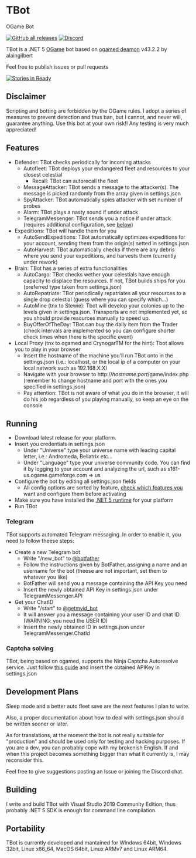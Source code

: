 # TBot
OGame Bot

[![GitHub all releases](https://img.shields.io/github/downloads/ogame-tbot/TBot/total)](https://github.com/ogame-tbot/TBot/releases/latest)
[![Discord](https://img.shields.io/discord/801453618770214923)](https://discord.gg/NZSaY4aQ7J)

TBot is a .NET 5 [OGame](https://lobby.ogame.gameforge.com/) bot based on [ogamed deamon](https://github.com/alaingilbert/ogame) v43.2.2 by alaingilbert

Feel free to publish issues or pull requests

[![Stories in Ready](https://discordapp.com/api/guilds/801453618770214923/widget.png?style=banner2)](https://discord.gg/NZSaY4aQ7J)

## Disclaimer

Scripting and botting are forbidden by the OGame rules.
I adopt a series of measures to prevent detection and thus ban, but I cannot, and never will, guarantee anything.
Use this bot at your own risk!! Any testing is very much appreciated!

## Features

* Defender: TBot checks periodically for incoming attacks
  * Autofleet: TBot deploys your endangered fleet and resources to your closest celestial
    * Recall: TBot can autorecall the fleet
  * MessageAttacker: TBot sends a message to the attacker(s). The message is picked randomly from the array given in settings.json
  * SpyAttacker: TBot automatically spies attacker with set number of probes
  * Alarm: TBot plays a nasty sound if under attack
  * TelegramMessenger: TBot sends you a notice if under attack (requires additional configuration, see [below](#telegram))
* Expeditions: TBot will handle them for you
  * AutoSendExpeditions: TBot automatically optimizes expeditions for your account, sending them from the origin(s) setted in settings.json
  * AutoHarvest: TBot automatically checks if there are any debris where you send your expeditions, and harvests them (currently under rework)
* Brain: TBot has a series of extra functionalities
  * AutoCargo: TBot checks wether your celestials have enough capacity to displace the resources. If not, TBot builds ships for you (preferred type taken from settings.json)
  * AutoRepatriate: TBot periodically repatriates all your resources to a single drop celestial (guess where you can specify which...)
  * AutoMine (tnx to Stewie): Tbot will develop your colonies up to the levels given in settings.json. Transports are not implemented yet, so you should provide resources manually to speed up.
  * BuyOfferOfTheDay: TBot can buy the daily item from the Trader (check intervals are implemented so you can configure shorter check times when there is the specific event)
* Local Proxy (tnx to ogamed and CrynogarTM for the hint): Tbot allows you to play in your browser
  * Insert the hostname of the machine you'll run TBot onto in the settings.json (i.e.: localhost, or the local ip of a computer on your local network such as 192.168.X.X)
  * Navigate with your browser to http://*hostname:port*/game/index.php (remember to change hostname and port with the ones you specified in settings.json)
  * Pay attention: TBot is not aware of what you do in the browser, it will do his job regardless of you playing manually, so keep an eye on the console
  
## Running

* Download latest release for your platform.
* Insert you credentials in settings.json
  * Under "Universe" type your universe name with leading capital letter, i.e.: Andromeda, Bellatrix etc...
  * Under "Language" type your universe community code. You can find it by logging to your account and analyzing the url, such as s161-us.ogame.gameforge.com => us
* Configure the bot by editing all settings.json fields
  * All config options are sorted by feature, [check which features you](#features) want and configure them before activating
* Make sure you have installed the [.NET 5 runtime](https://dotnet.microsoft.com/download/dotnet/5.0) for your platform
* Run TBot

### Telegram
TBot supports automated Telegram messaging. In order to enable it, you need to follow theese steps:
* Create a new Telegram bot
  * Write "/new_bot" to [@botfather](https://t.me/botfather)
  * Follow the instructions given by BotFather, assigning a name and an username for the bot (theese are not important, set them to whatever you like)
  * BotFather will send you a message containing the API Key you need
  * Insert the newly obtained API Key in settings.json under TelegramMessenger.API
* Get your ChatID
  * Write "/start" to [@getmyid_bot](https://t.me/getmyid_bot)
  * It will answer you a message containing your user ID and chat ID (WARNING: you need the USER ID)
  * Insert the newly obtained ID in settings.json under TelegramMessenger.ChatId

### Captcha solving
TBot, being based on ogamed, supports the Ninja Captcha Autoresolve service. Just follow [this guide](https://github.com/alaingilbert/ogame/wiki/auto-captcha-using-ninja-solver) and insert the obtained APIKey in settings.json
  
## Development Plans
Sleep mode and a better auto fleet save are the next features I plan to write.

Also, a proper documentation about how to deal with settings.json should be written sooner or later.

As for translations, at the moment the bot is not really suitable for "production" and should be used only for testing and hacking purposes. If you are a dev, you can probably cope with my brokenish English. If and when this project becomes something bigger than what it currently is, I may reconsider this.

Feel free to give suggestions posting an Issue or joining the Discord chat.

## Building

I write and build TBot with Visual Studio 2019 Community Edition, thus probably .NET 5 SDK is enough for command line compilation.
  
## Portability

TBot is currently developed and mantained for Windows 64bit, Windows 32bit, Linux x86_64, MacOS 64bit, Linux ARMv7 and Linux ARM64.
